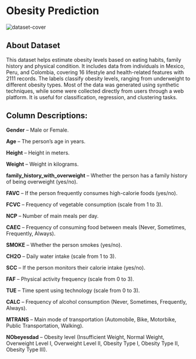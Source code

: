 # Obesity Prediction

![dataset-cover](https://github.com/user-attachments/assets/1e4f6565-ca86-4aff-8c9d-2de1f121058e)


## About Dataset 
This dataset helps estimate obesity levels based on eating habits, family history and physical condition. It includes data from individuals in Mexico, Peru, and Colombia, covering 16 lifestyle and health-related features with 2111 records. The labels classify obesity levels, ranging from underweight to different obesity types.
Most of the data was generated using synthetic techniques, while some were collected directly from users through a web platform. It is useful for classification, regression, and clustering tasks.

## Column Descriptions:
**Gender** – Male or Female.

**Age** – The person’s age in years.

**Height** – Height in meters.

**Weight** – Weight in kilograms.

**family_history_with_overweight** – Whether the person has a family history of being overweight (yes/no).

**FAVC** – If the person frequently consumes high-calorie foods (yes/no).

**FCVC** – Frequency of vegetable consumption (scale from 1 to 3).

**NCP** – Number of main meals per day.

**CAEC** – Frequency of consuming food between meals (Never, Sometimes, Frequently, Always).

**SMOKE** – Whether the person smokes (yes/no).

**CH2O** – Daily water intake (scale from 1 to 3).

**SCC** – If the person monitors their calorie intake (yes/no).

**FAF** – Physical activity frequency (scale from 0 to 3).

**TUE** – Time spent using technology (scale from 0 to 3).

**CALC** – Frequency of alcohol consumption (Never, Sometimes, Frequently, Always).

**MTRANS** – Main mode of transportation (Automobile, Bike, Motorbike, Public Transportation, Walking).

**NObeyesdad** – Obesity level (Insufficient Weight, Normal Weight, Overweight Level I, Overweight Level II, Obesity Type I, Obesity Type II, Obesity Type III).


